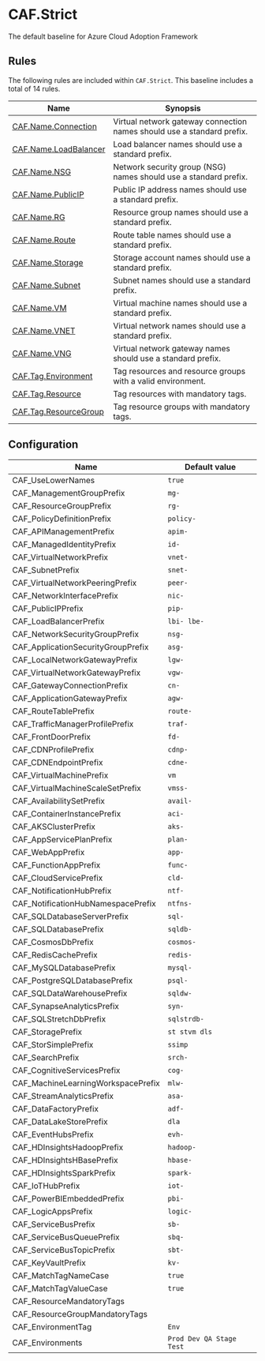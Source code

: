 # CAF.Strict

The default baseline for Azure Cloud Adoption Framework

## Rules

The following rules are included within `CAF.Strict`. This baseline includes a total of 14 rules.

Name | Synopsis
---- | --------
[CAF.Name.Connection](CAF.Name.Connection.md) | Virtual network gateway connection names should use a standard prefix.
[CAF.Name.LoadBalancer](CAF.Name.LoadBalancer.md) | Load balancer names should use a standard prefix.
[CAF.Name.NSG](CAF.Name.NSG.md) | Network security group (NSG) names should use a standard prefix.
[CAF.Name.PublicIP](CAF.Name.PublicIP.md) | Public IP address names should use a standard prefix.
[CAF.Name.RG](CAF.Name.RG.md) | Resource group names should use a standard prefix.
[CAF.Name.Route](CAF.Name.Route.md) | Route table names should use a standard prefix.
[CAF.Name.Storage](CAF.Name.Storage.md) | Storage account names should use a standard prefix.
[CAF.Name.Subnet](CAF.Name.Subnet.md) | Subnet names should use a standard prefix.
[CAF.Name.VM](CAF.Name.VM.md) | Virtual machine names should use a standard prefix.
[CAF.Name.VNET](CAF.Name.VNET.md) | Virtual network names should use a standard prefix.
[CAF.Name.VNG](CAF.Name.VNG.md) | Virtual network gateway names should use a standard prefix.
[CAF.Tag.Environment](CAF.Tag.Environment.md) | Tag resources and resource groups with a valid environment.
[CAF.Tag.Resource](CAF.Tag.Resource.md) | Tag resources with mandatory tags.
[CAF.Tag.ResourceGroup](CAF.Tag.ResourceGroup.md) | Tag resource groups with mandatory tags.

## Configuration

Name | Default value
---- | -------------
CAF_UseLowerNames | `true`
CAF_ManagementGroupPrefix | `mg-`
CAF_ResourceGroupPrefix | `rg-`
CAF_PolicyDefinitionPrefix | `policy-`
CAF_APIManagementPrefix | `apim-`
CAF_ManagedIdentityPrefix | `id-`
CAF_VirtualNetworkPrefix | `vnet-`
CAF_SubnetPrefix | `snet-`
CAF_VirtualNetworkPeeringPrefix | `peer-`
CAF_NetworkInterfacePrefix | `nic-`
CAF_PublicIPPrefix | `pip-`
CAF_LoadBalancerPrefix | `lbi- lbe-`
CAF_NetworkSecurityGroupPrefix | `nsg-`
CAF_ApplicationSecurityGroupPrefix | `asg-`
CAF_LocalNetworkGatewayPrefix | `lgw-`
CAF_VirtualNetworkGatewayPrefix | `vgw-`
CAF_GatewayConnectionPrefix | `cn-`
CAF_ApplicationGatewayPrefix | `agw-`
CAF_RouteTablePrefix | `route-`
CAF_TrafficManagerProfilePrefix | `traf-`
CAF_FrontDoorPrefix | `fd-`
CAF_CDNProfilePrefix | `cdnp-`
CAF_CDNEndpointPrefix | `cdne-`
CAF_VirtualMachinePrefix | `vm`
CAF_VirtualMachineScaleSetPrefix | `vmss-`
CAF_AvailabilitySetPrefix | `avail-`
CAF_ContainerInstancePrefix | `aci-`
CAF_AKSClusterPrefix | `aks-`
CAF_AppServicePlanPrefix | `plan-`
CAF_WebAppPrefix | `app-`
CAF_FunctionAppPrefix | `func-`
CAF_CloudServicePrefix | `cld-`
CAF_NotificationHubPrefix | `ntf-`
CAF_NotificationHubNamespacePrefix | `ntfns-`
CAF_SQLDatabaseServerPrefix | `sql-`
CAF_SQLDatabasePrefix | `sqldb-`
CAF_CosmosDbPrefix | `cosmos-`
CAF_RedisCachePrefix | `redis-`
CAF_MySQLDatabasePrefix | `mysql-`
CAF_PostgreSQLDatabasePrefix | `psql-`
CAF_SQLDataWarehousePrefix | `sqldw-`
CAF_SynapseAnalyticsPrefix | `syn-`
CAF_SQLStretchDbPrefix | `sqlstrdb-`
CAF_StoragePrefix | `st stvm dls`
CAF_StorSimplePrefix | `ssimp`
CAF_SearchPrefix | `srch-`
CAF_CognitiveServicesPrefix | `cog-`
CAF_MachineLearningWorkspacePrefix | `mlw-`
CAF_StreamAnalyticsPrefix | `asa-`
CAF_DataFactoryPrefix | `adf-`
CAF_DataLakeStorePrefix | `dla`
CAF_EventHubsPrefix | `evh-`
CAF_HDInsightsHadoopPrefix | `hadoop-`
CAF_HDInsightsHBasePrefix | `hbase-`
CAF_HDInsightsSparkPrefix | `spark-`
CAF_IoTHubPrefix | `iot-`
CAF_PowerBIEmbeddedPrefix | `pbi-`
CAF_LogicAppsPrefix | `logic-`
CAF_ServiceBusPrefix | `sb-`
CAF_ServiceBusQueuePrefix | `sbq-`
CAF_ServiceBusTopicPrefix | `sbt-`
CAF_KeyVaultPrefix | `kv-`
CAF_MatchTagNameCase | `true`
CAF_MatchTagValueCase | `true`
CAF_ResourceMandatoryTags |
CAF_ResourceGroupMandatoryTags |
CAF_EnvironmentTag | `Env`
CAF_Environments | `Prod Dev QA Stage Test`
